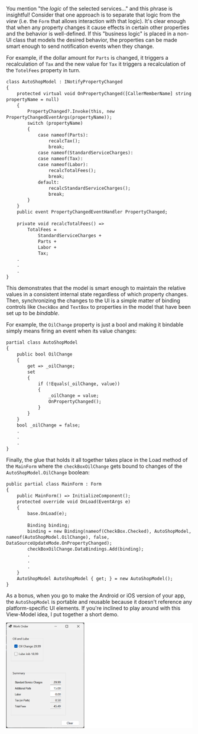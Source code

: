 You mention "the _logic_ of the selected services..." and this phrase is insightful! Consider that one approach is to separate that logic from the _view_ (i.e. the `Form` that allows interaction with that logic). It's clear enough that when any property changes it cause effects in certain other properties and the behavior is well-defined. If this "business logic" is placed in a non-UI class that models the desired behavior, the properties can be made smart enough to send notification events when they change. 

For example, if the dollar amount for `Parts` is changed, it triggers a recalculation of `Tax` and the new value for `Tax` it triggers a recalculation of the `TotelFees` property in turn.

    class AutoShopModel : INotifyPropertyChanged
    {
        protected virtual void OnPropertyChanged([CallerMemberName] string propertyName = null)
        {
            PropertyChanged?.Invoke(this, new PropertyChangedEventArgs(propertyName));
            switch (propertyName)
            {
                case nameof(Parts):
                    recalcTax();
                    break;
                case nameof(StandardServiceCharges):
                case nameof(Tax):
                case nameof(Labor):
                    recalcTotalFees();
                    break;
                default:
                    recalcStandardServiceCharges();
                    break;
            }
        }
        public event PropertyChangedEventHandler PropertyChanged;        

        private void recalcTotalFees() =>
            TotalFees =
                StandardServiceCharges +
                Parts +
                Labor +
                Tax;
        .
        .
        .
    }

This demonstrates that the model is smart enough to maintain the relative values in a consistent internal state regardless of which property changes. Then, synchronizing the changes to the UI is a simple matter of binding controls like `CheckBox` and `TextBox` to properties in the model that have been set up to be *bindable*. 

For example, the `OilChange` property is just a bool and making it bindable simply means firing an event when its value changes:

    partial class AutoShopModel
    {
        public bool OilChange
        {
            get => _oilChange;
            set
            {
                if (!Equals(_oilChange, value))
                {
                    _oilChange = value;
                    OnPropertyChanged();
                }
            }
        }
        bool _oilChange = false;
        .
        .
        .
    }

Finally, the glue that holds it all together takes place in the Load method of the `MainForm` where the `checkBoxOilChange` gets bound to changes of the `AutoShopModel.OilChange` boolean:

    
    public partial class MainForm : Form
    {
        public MainForm() => InitializeComponent();
        protected override void OnLoad(EventArgs e)
        {
            base.OnLoad(e);

            Binding binding;
            binding = new Binding(nameof(CheckBox.Checked), AutoShopModel, nameof(AutoShopModel.OilChange), false, DataSourceUpdateMode.OnPropertyChanged);
            checkBoxOilChange.DataBindings.Add(binding);
            .
            .
            .
        }
        AutoShopModel AutoShopModel { get; } = new AutoShopModel();
    }

As a bonus, when you go to make the Android or iOS version of your app, the `AutoShopModel` is portable and reusable because it doesn't reference any platform-specific UI elements. If you're inclined to play around with this View-Model idea, I put together a short demo.

![Screenshot](https://github.com/IVSoftware/automotive-shop/blob/master/automotive-shop/Screenshots/screenshot.png)